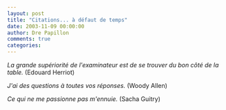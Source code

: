 ```yaml
---
layout: post
title: "Citations... à défaut de temps"
date: 2003-11-09 00:00:00
author: Dre Papillon
comments: true
categories: 
---
```



*La grande supériorité de l'examinateur est de se trouver du bon côté de la table.*  (Edouard Herriot)

*J'ai des questions à toutes vos réponses.*  (Woody Allen)

*Ce qui ne me passionne pas m'ennuie.*  (Sacha Guitry)
